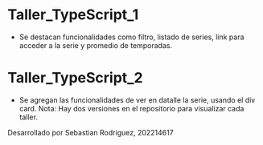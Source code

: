 # Taller_TypeScript_1
- Se destacan funcionalidades como filtro, listado de series, link para acceder a la serie y promedio de temporadas.
# Taller_TypeScript_2
- Se agregan las funcionalidades de ver en datalle la serie, usando el div card.
Nota: Hay dos versiones en el repositorio para visualizar cada taller.

Desarrollado por Sebastian Rodriguez, 202214617
